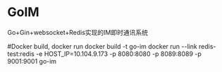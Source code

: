 # GoIM
Go+Gin+websocket+Redis实现的IM即时通讯系统

#Docker build, docker run
docker build -t go-im
docker run --link redis-test:redis -e HOST_IP=10.104.9.173 -p 8080:8080 -p 8089:8089 -p 9001:9001 go-im    
